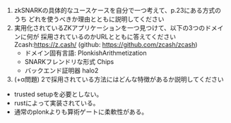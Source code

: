 1. zkSNARKの具体的なユースケースを自分で一つ考えて、p.23にある方式のうち
どれを使うべきか理由とともに説明してください  
1. 実用化されているZKアプリケーションを一つ見つけて、以下の3つのドメインに何が
採用されているのかURLとともに答えてください  
Zcash:https://z.cash/ (github: https://github.com/zcash/zcash)
    - ドメイン固有言語: PlonkishArithmetization
    -  SNARKフレンドリな形式 Chips
    -  バックエンド証明器 halo2
1. (+α問題) 2で採用されている方法にはどんな特徴があるか説明してください  
- trusted setupを必要としない。
- rustによって実装されている。  
- 通常のplonkよりも算術ゲートに柔軟性がある。